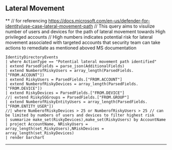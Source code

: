 
## Lateral Movement

** // for referencing https://docs.microsoft.com/en-us/defender-for-identity/use-case-lateral-movement-path
// This query aims to visulize number of users and devices for the path of lateral movement towards High privileged accounts
// High numbers indicates potential risk for lateral movement associated with targeted accounts that security team can take actions to remediate as mentioned aboved MS documentation

```Kusto
IdentityDirectoryEvents 
| where ActionType == "Potential lateral movement path identified"
| extend ParsedFields = parse_json(AdditionalFields)
| extend NumberofRiskyUsers = array_length(ParsedFields.["FROM.ACCOUNT"])
| extend RiskyUsers = ParsedFields.["FROM.ACCOUNT"]
| extend NumberofRiskyDevices = array_length(ParsedFields.["FROM.DEVICE"])
| extend RiskyDevices = ParsedFields.["FROM.DEVICE"]
//| extend RiskySGGroups = ParsedFields.["FROM.GROUP"]
| extend NumberofRiskyEntityUsers = array_length(ParsedFields.["FROM.ENTITY_USER"])
//| where NumberofRiskyDevices > 25 or NumberofRiskyUsers > 25 // can be limited by numbers of users and devices to filter highest risk
| summarize make_set(RiskyDevices),make_set(RiskyUsers) by AccountName
| project AccountName, NRiskyUsers = array_length(set_RiskyUsers),NRiskDevices = array_length(set_RiskyDevices)
| render barchart 
```
***
